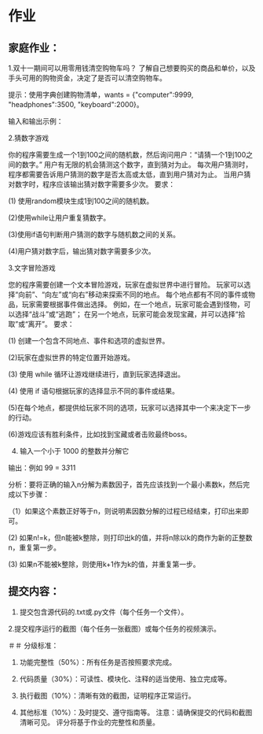 # 作业
## 家庭作业：

1.双十一期间可以用零用钱清空购物车吗？ 了解自己想要购买的商品和单价，以及手头可用的购物资金，决定了是否可以清空购物车。

提示：使用字典创建购物清单，wants = {"computer":9999, "headphones":3500, "keyboard":2000}。

输入和输出示例：
 
2.猜数字游戏

你的程序需要生成一个1到100之间的随机数，然后询问用户：“请猜一个1到100之间的数字。” 用户有无限的机会猜测这个数字，直到猜对为止。 每次用户猜测时，程序都需要告诉用户猜测的数字是否太高或太低，直到用户猜对为止。 当用户猜对数字时，程序应该输出猜对数字需要多少次。
要求：

(1) 使用random模块生成1到100之间的随机数。

(2)使用while让用户重复猜数字。

(3)使用if语句判断用户猜测的数字与随机数之间的关系。

(4)用户猜对数字后，输出猜对数字需要多少次。

3.文字冒险游戏

您的程序需要创建一个文本冒险游戏，玩家在虚拟世界中进行冒险。 玩家可以选择“向前”、“向左”或“向右”移动来探索不同的地点。 每个地点都有不同的事件或物品，玩家需要根据事件做出选择。 例如，在一个地点，玩家可能会遇到怪物，可以选择“战斗”或“逃跑”； 在另一个地点，玩家可能会发现宝藏，并可以选择“拾取”或“离开”。
要求：

(1) 创建一个包含不同地点、事件和选项的虚拟世界。

(2)玩家在虚拟世界的特定位置开始游戏。

(3) 使用 while 循环让游戏继续进行，直到玩家选择退出。

(4) 使用 if 语句根据玩家的选择显示不同的事件或结果。

(5)在每个地点，都提供给玩家不同的选项，玩家可以选择其中一个来决定下一步的行动。

(6)游戏应该有胜利条件，比如找到宝藏或者击败最终boss。

4. 输入一个小于 1000 的整数并分解它

输出：例如 99 = 3*3*11

分析：要将正确的输入n分解为素数因子，首先应该找到一个最小素数k，然后完成以下步骤：

（1）如果这个素数正好等于n，则说明素因数分解的过程已经结束，打印出来即可。

(2) 如果n!=k，但n能被k整除，则打印出k的值，并将n除以k的商作为新的正整数n，重复第一步。

(3) 如果n不能被k整除，则使用k+1作为k的值，并重复第一步。

## 提交内容：

1. 提交包含源代码的.txt或.py文件（每个任务一个文件）。

2.提交程序运行的截图（每个任务一张截图）或每个任务的视频演示。

＃＃ 分级标准：

1. 功能完整性（50%）：所有任务是否按照要求完成。

2. 代码质量（30%）：可读性、模块化、注释的适当使用、独立完成等。

3. 执行截图（10%）：清晰有效的截图，证明程序正常运行。

4. 其他标准（10%）：及时提交、遵守指南等。
注意：请确保提交的代码和截图清晰可见。 评分将基于作业的完整性和质量。